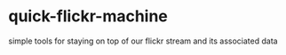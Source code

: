 # quick-flickr-machine
simple tools for staying on top of our flickr stream and its associated data

